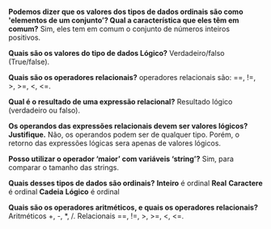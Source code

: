 **Podemos dizer que os valores dos tipos de dados ordinais são como 'elementos de um conjunto’? Qual a característica que eles têm em comum?**
Sim, eles tem em comum o conjunto de números inteiros positivos.

**Quais são os valores do tipo de dados Lógico?**
Verdadeiro/falso (True/false).

**Quais são os operadores relacionais?**
operadores relacionais são: ==, !=, >, >=, <, <=.

**Qual é o resultado de uma expressão relacional?**
Resultado lógico (verdadeiro ou falso).

**Os operandos das expressões relacionais devem ser valores lógicos? Justifique.**
Não, os operandos podem ser de qualquer tipo. Porém, o retorno das expressões lógicas sera apenas de valores lógicos.

**Posso utilizar o operador ‘maior’ com variáveis ‘string’?**
Sim, para comparar o tamanho das strings.

**Quais desses tipos de dados são ordinais?**
**Inteiro** é ordinal
**Real**
**Caractere** é ordinal
**Cadeia**
**Lógico** é ordinal

**Quais são os operadores aritméticos, e quais os operadores relacionais?**
Aritméticos +, -, *, /.
Relacionais ==, !=, >, >=, <, <=.